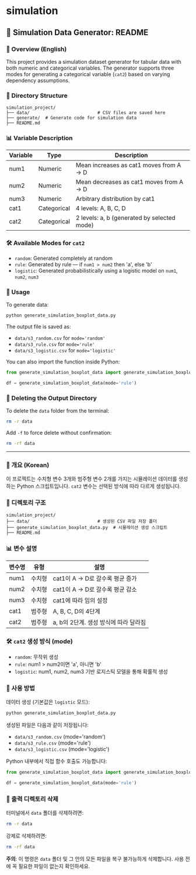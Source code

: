 # simulation

## 📄 Simulation Data Generator: README

### 🧾 Overview (English)

This project provides a simulation dataset generator for tabular data with both numeric and categorical variables. The generator supports three modes for generating a categorical variable (`cat2`) based on varying dependency assumptions.

### 📂 Directory Structure

```
simulation_project/
├── data/                          # CSV files are saved here
├── generate/  # Generate code for simulation data
├── README.md
```

### 📊 Variable Description

| Variable | Type        | Description                                 |
| -------- | ----------- | ------------------------------------------- |
| num1     | Numeric     | Mean increases as cat1 moves from A → D     |
| num2     | Numeric     | Mean decreases as cat1 moves from A → D     |
| num3     | Numeric     | Arbitrary distribution by cat1              |
| cat1     | Categorical | 4 levels: A, B, C, D                        |
| cat2     | Categorical | 2 levels: a, b (generated by selected mode) |

### 🛠️ Available Modes for `cat2`

* `random`: Generated completely at random
* `rule`: Generated by rule — if `num1 > num2` then 'a', else 'b'
* `logistic`: Generated probabilistically using a logistic model on `num1`, `num2`, `num3`

### 🧪 Usage

To generate data:

```bash
python generate_simulation_boxplot_data.py
```

The output file is saved as:

* `data/s3_random.csv` for `mode='random'`
* `data/s3_rule.csv` for `mode='rule'`
* `data/s3_logistic.csv` for `mode='logistic'`

You can also import the function inside Python:

```python
from generate_simulation_boxplot_data import generate_simulation_boxplot_data

df = generate_simulation_boxplot_data(mode='rule')
```

### 🧹 Deleting the Output Directory

To delete the `data` folder from the terminal:

```bash
rm -r data
```

Add `-f` to force delete without confirmation:

```bash
rm -rf data
```

---

### 🧾 개요 (Korean)

이 프로젝트는 수치형 변수 3개와 범주형 변수 2개를 가지는 시뮬레이션 데이터를 생성하는 Python 스크립트입니다. `cat2` 변수는 선택된 방식에 따라 다르게 생성됩니다.

### 📂 디렉토리 구조

```
simulation_project/
├── data/                          # 생성된 CSV 파일 저장 폴더
├── generate_simulation_boxplot_data.py  # 시뮬레이션 생성 스크립트
├── README.md
```

### 📊 변수 설명

| 변수명  | 유형  | 설명                       |
| ---- | --- | ------------------------ |
| num1 | 수치형 | cat1이 A → D로 갈수록 평균 증가   |
| num2 | 수치형 | cat1이 A → D로 갈수록 평균 감소   |
| num3 | 수치형 | cat1에 따라 임의 설정           |
| cat1 | 범주형 | A, B, C, D의 4단계          |
| cat2 | 범주형 | a, b의 2단계. 생성 방식에 따라 달라짐 |

### 🛠️ `cat2` 생성 방식 (mode)

* `random`: 무작위 생성
* `rule`: num1 > num2이면 'a', 아니면 'b'
* `logistic`: num1, num2, num3 기반 로지스틱 모델을 통해 확률적 생성

### 🧪 사용 방법

데이터 생성 (기본값은 `logistic` 모드):

```bash
python generate_simulation_boxplot_data.py
```

생성된 파일은 다음과 같이 저장됩니다:

* `data/s3_random.csv` (mode='random')
* `data/s3_rule.csv` (mode='rule')
* `data/s3_logistic.csv` (mode='logistic')

Python 내부에서 직접 함수 호출도 가능합니다:

```python
from generate_simulation_boxplot_data import generate_simulation_boxplot_data

df = generate_simulation_boxplot_data(mode='rule')
```

### 🧹 출력 디렉토리 삭제

터미널에서 `data` 폴더를 삭제하려면:

```bash
rm -r data
```

강제로 삭제하려면:

```bash
rm -rf data
```

**주의**: 이 명령은 `data` 폴더 및 그 안의 모든 파일을 복구 불가능하게 삭제합니다. 사용 전에 꼭 필요한 파일이 없는지 확인하세요.

